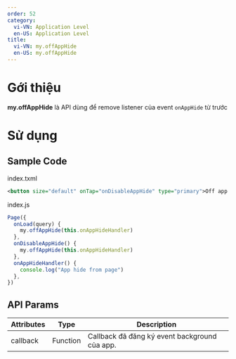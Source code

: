 ```yaml
---
order: 52
category:
  vi-VN: Application Level
  en-US: Application Level
title: 
  vi-VN: my.offAppHide
  en-US: my.offAppHide
---
```


# Gới thiệu

**my.offAppHide** là API dùng để remove listener của event `onAppHide` từ trước

# Sử dụng

## Sample Code

index.txml
```xml
<button size="default" onTap="onDisableAppHide" type="primary">Off app hide event</button>
```

index.js
```js
Page({
  onLoad(query) {
    my.offAppHide(this.onAppHideHandler)
  },
  onDisableAppHide() {
    my.offAppHide(this.onAppHideHandler)
  },
  onAppHideHandler() {
    console.log("App hide from page")
  },
})
```

## API Params

| Attributes | Type     | Description                                                           |
| ---------- | -------- | --------------------------------------------------------------------- |
| callback    | Function | Callback đã đăng ký event background của app.                          |

